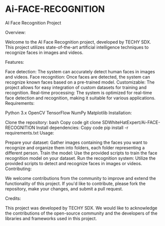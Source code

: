 # Ai-FACE-RECOGNITION
AI Face Recognition Project

Overview:

Welcome to the AI Face Recognition project, developed by TECHY SDX. This project utilizes state-of-the-art artificial intelligence techniques to recognize faces in images and videos.

Features:

Face detection: The system can accurately detect human faces in images and videos.
Face recognition: Once faces are detected, the system can recognize known faces based on a pre-trained model.
Customizable: The project allows for easy integration of custom datasets for training and recognition.
Real-time processing: The system is optimized for real-time face detection and recognition, making it suitable for various applications.
Requirements:

Python 3.x
OpenCV
TensorFlow
NumPy
Matplotlib
Installation:

Clone the repository:
bash
Copy code
git clone SDWhiteHatExpert/Ai-FACE-RECOGNITION
Install dependencies:
Copy code
pip install -r requirements.txt
Usage:

Prepare your dataset: Gather images containing the faces you want to recognize and organize them into folders, each folder representing a different person.
Train the model: Use the provided scripts to train the face recognition model on your dataset.
Run the recognition system: Utilize the provided scripts to detect and recognize faces in images or videos.
Contributing:

We welcome contributions from the community to improve and extend the functionality of this project. If you'd like to contribute, please fork the repository, make your changes, and submit a pull request.

Credits:

This project was developed by TECHY SDX. We would like to acknowledge the contributions of the open-source community and the developers of the libraries and frameworks used in this project.
